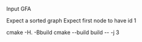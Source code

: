Input GFA

Expect a sorted graph
Expect first node to have id 1


cmake -H. -Bbuild
cmake --build build -- -j 3 

